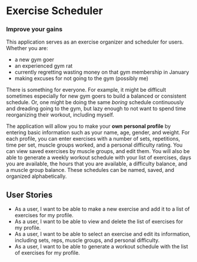 # Exercise Scheduler

###  Improve your gains
This application serves as an exercise organizer and scheduler for users. Whether you are:

- a new gym goer
- an experienced gym rat
- currently regretting wasting money on that gym membership in January
- making excuses for not going to the gym (possibly me)

There is something for everyone. For example, it might be difficult sometimes especially for new gym goers to
build a balanced or consistent schedule. Or, one might be doing the same *boring* schedule
continuously and dreading going to the gym, but lazy enough to not want to spend time reorganizing their workout,
including myself.

The application will allow you to make your **own personal profile** by entering basic information such as your name,
age, gender, and weight. For each profile, you can enter exercises with a number of sets,
repetitions, time per set, muscle groups worked, and a personal difficulty rating. You can view saved exercises by muscle groups, and
edit them. You will also be able to generate a weekly workout schedule with your list of exercises, days you are available,
the hours that you are available, a difficulty balance, and a muscle group balance. These schedules can be named, saved,
and organized alphabetically.

## User Stories
- As a user, I want to be able to make a new exercise and add it to a list of exercises for my profile.
- As a user, I want to be able to view and delete the list of exercises for my profile.
- As a user, I want to be able to select an exercise and edit its information,
  including sets, reps, muscle groups, and personal difficulty.
- As a user, I want to be able to generate a workout schedule with the list of exercises for my profile.